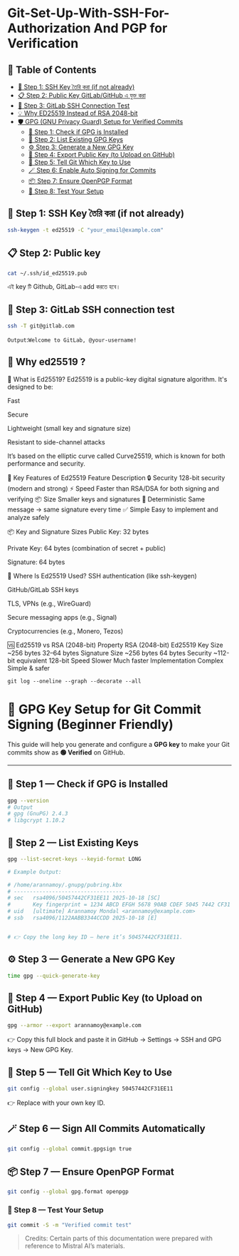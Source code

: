 # Git-Set-Up-With-SSH-For-Authorization And PGP for Verification
## 📑 Table of Contents

- [🔐 Step 1: SSH Key তৈরি করা (if not already)](#-step-1-ssh-key-তৈরি-করা-if-not-already)
- [📋 Step 2: Public Key GitLab/GitHub এ যুক্ত করা](#-step-2-public-key-gitlabgithub-এ-যুক্ত-করা)
- [🧪 Step 3: GitLab SSH Connection Test](#-step-3-gitlab-ssh-connection-test)
- [💡 Why ED25519 Instead of RSA 2048-bit](#-why-ed25519-instead-of-rsa-2048-bit)
- [🛡️ GPG (GNU Privacy Guard) Setup for Verified Commits](#-gpg-key-setup-for-git-commit-signing-beginner-friendly)
  - [🧩 Step 1: Check if GPG is Installed](#-step-1--check-if-gpg-is-installed)
  - [🧠 Step 2: List Existing GPG Keys](#-step-2--list-existing-keys)
  - [⚙️ Step 3: Generate a New GPG Key](#️-step-3--generate-a-new-gpg-key)
  - [🧾 Step 4: Export Public Key (to Upload on GitHub)](#-step-4-export-public-key-to-upload-on-github)
  - [🔧 Step 5: Tell Git Which Key to Use](#-step-5-tell-git-which-key-to-use)
  - [🪄 Step 6: Enable Auto Signing for Commits](#-step-6-enable-auto-signing-for-commits)
  - [📦 Step 7: Ensure OpenPGP Format](#-step-7-ensure-openpgp-format)
  - [🧪 Step 8: Test Your Setup](#-step-8-test-your-setup)


## 🔐 Step 1: SSH Key তৈরি করা (if not already)

```bash
ssh-keygen -t ed25519 -C "your_email@example.com"
```
## 📋 Step 2: Public key 

```bash
cat ~/.ssh/id_ed25519.pub
```

এই key টি Github, GitLab-এ add করতে হবে।

## 🧪 Step 3: GitLab SSH connection test

```bash
ssh -T git@gitlab.com
```

`Output`:`Welcome to GitLab, @your-username!`

 
## 🔐 Why ed25519 ?

🔐 What is Ed25519?
Ed25519 is a public-key digital signature algorithm. It's designed to be:

Fast

Secure

Lightweight (small key and signature size)

Resistant to side-channel attacks

It’s based on the elliptic curve called Curve25519, which is known for both performance and security.

🧠 Key Features of Ed25519
Feature	Description
🔒 Security	128-bit security (modern and strong)
⚡ Speed	Faster than RSA/DSA for both signing and verifying
📦 Size	Smaller keys and signatures
🔁 Deterministic	Same message → same signature every time
✅ Simple	Easy to implement and analyze safely

📦 Key and Signature Sizes
Public Key: 32 bytes

Private Key: 64 bytes (combination of secret + public)

Signature: 64 bytes

🔧 Where Is Ed25519 Used?
SSH authentication (like ssh-keygen)

GitHub/GitLab SSH keys

TLS, VPNs (e.g., WireGuard)

Secure messaging apps (e.g., Signal)

Cryptocurrencies (e.g., Monero, Tezos)

🆚 Ed25519 vs RSA (2048-bit)
Property	RSA (2048-bit)	Ed25519
Key Size	~256 bytes	32–64 bytes
Signature Size	~256 bytes	64 bytes
Security	~112-bit equivalent	128-bit
Speed	Slower	Much faster
Implementation	Complex	Simple & safer


```
git log --oneline --graph --decorate --all
```

# 🔐 GPG Key Setup for Git Commit Signing (Beginner Friendly)

This guide will help you generate and configure a **GPG key** to make your Git commits show as **🟢 Verified** on GitHub.

---

## 🧩 Step 1 — Check if GPG is Installed

```bash
gpg --version
# Output
# gpg (GnuPG) 2.4.3
# libgcrypt 1.10.2

```

## 🧠 Step 2 — List Existing Keys

```bash
gpg --list-secret-keys --keyid-format LONG
```
```bash
# Example Output:

# /home/arannamoy/.gnupg/pubring.kbx
# -----------------------------------
# sec   rsa4096/50457442CF31EE11 2025-10-18 [SC]
#       Key fingerprint = 1234 ABCD EFGH 5678 90AB CDEF 5045 7442 CF31 EE11
# uid   [ultimate] Arannamoy Mondal <arannamoy@example.com>
# ssb   rsa4096/1122AABB3344CCDD 2025-10-18 [E]


# 👉 Copy the long key ID — here it’s 50457442CF31EE11.
```

## ⚙️ Step 3 — Generate a New GPG Key

```bash
time gpg --quick-generate-key
```

## 🧾 Step 4 — Export Public Key (to Upload on GitHub)

```bash
gpg --armor --export arannamoy@example.com
```

👉 Copy this full block and paste it in GitHub → Settings → SSH and GPG keys → New GPG Key.

## 🔧 Step 5 — Tell Git Which Key to Use

```bash
git config --global user.signingkey 50457442CF31EE11
```
👉 Replace with your own key ID.


## 🪄 Step 6 — Sign All Commits Automatically

```bash
git config --global commit.gpgsign true
```

## 📦 Step 7 — Ensure OpenPGP Format

```bash
git config --global gpg.format openpgp
```

### 🧪 Step 8 — Test Your Setup

```bash
git commit -S -m "Verified commit test"
```


> Credits: Certain parts of this documentation were prepared with reference to Mistral AI’s materials.